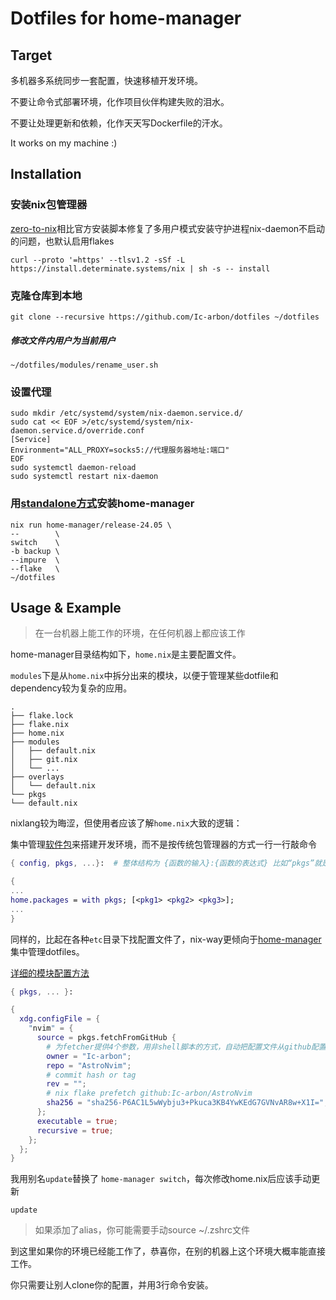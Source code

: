 # Dotfiles for home-manager

## Target

多机器多系统同步一套配置，快速移植开发环境。

不要让命令式部署环境，化作项目伙伴构建失败的泪水。

不要让处理更新和依赖，化作天天写Dockerfile的汗水。

It works on my machine :)

## Installation

### 安装nix包管理器

[zero-to-nix](https://zero-to-nix.com/)相比官方安装脚本修复了多用户模式安装守护进程nix-daemon不启动的问题，也默认启用flakes

```shell
curl --proto '=https' --tlsv1.2 -sSf -L https://install.determinate.systems/nix | sh -s -- install 
```
### 克隆仓库到本地

```shell
git clone --recursive https://github.com/Ic-arbon/dotfiles ~/dotfiles
```
##### 修改文件内用户为当前用户
```shell
~/dotfiles/modules/rename_user.sh
```
### 设置代理
```shell
sudo mkdir /etc/systemd/system/nix-daemon.service.d/
sudo cat << EOF >/etc/systemd/system/nix-daemon.service.d/override.conf
[Service]
Environment="ALL_PROXY=socks5://代理服务器地址:端口"
EOF
sudo systemctl daemon-reload
sudo systemctl restart nix-daemon

```

### 用[standalone方式](https://nix-community.github.io/home-manager/index.xhtml#ch-nix-flakes)安装home-manager

```shell
nix run home-manager/release-24.05 \
--        \
switch    \
-b backup \
--impure  \
--flake   \
~/dotfiles 
```

## Usage & Example

> 在一台机器上能工作的环境，在任何机器上都应该工作

home-manager目录结构如下，`home.nix`是主要配置文件。

`modules`下是从`home.nix`中拆分出来的模块，以便于管理某些dotfile和dependency较为复杂的应用。

```
.
├── flake.lock
├── flake.nix
├── home.nix
├── modules
│   ├── default.nix
│   ├── git.nix
│   └── ...
├── overlays
│   └── default.nix
└── pkgs
└── default.nix
```

nixlang较为晦涩，但使用者应该了解`home.nix`大致的逻辑：

集中管理[软件包](https://search.nixos.org/packages)来搭建开发环境，而不是按传统包管理器的方式一行一行敲命令

```nix
{ config, pkgs, ...}:  # 整体结构为 {函数的输入}:{函数的表达式} 比如“pkgs”就是函数的一个输入参数

{ 
...
home.packages = with pkgs; [<pkg1> <pkg2> <pkg3>];
...
}
```

同样的，比起在各种`etc`目录下找配置文件了，nix-way更倾向于[home-manager](https://home-manager-options.extranix.com/?query=&release=master)集中管理dotfiles。

[详细的模块配置方法](./modules/README.md)

```nix
{ pkgs, ... }: 

{
  xdg.configFile = {
    "nvim" = {
      source = pkgs.fetchFromGitHub {
        # 为fetcher提供4个参数，用非shell脚本的方式，自动把配置文件从github配置文件拉到本地
        owner = "Ic-arbon";
        repo = "AstroNvim";
        # commit hash or tag
        rev = "";
        # nix flake prefetch github:Ic-arbon/AstroNvim
        sha256 = "sha256-P6AC1L5wWybju3+Pkuca3KB4YwKEdG7GVNvAR8w+X1I=";
      };
      executable = true;
      recursive = true;
    };
  };
}
```

我用别名`update`替换了 `home-manager switch`，每次修改home.nix后应该手动更新

````shell
update
````

> 如果添加了alias，你可能需要手动source ~/.zshrc文件

到这里如果你的环境已经能工作了，恭喜你，在别的机器上这个环境大概率能直接工作。

你只需要让别人clone你的配置，并用3行命令安装。
